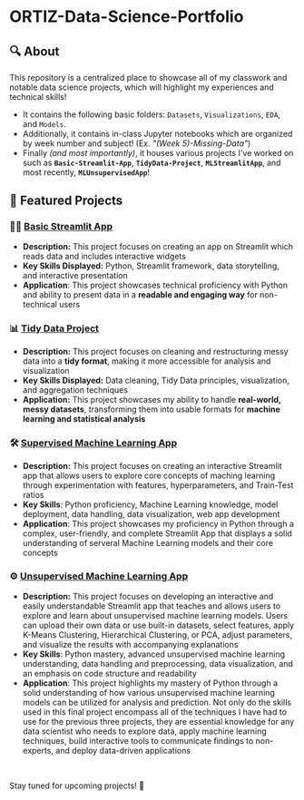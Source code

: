 # ORTIZ-Data-Science-Portfolio

## 🔍 About 

This repository is a centralized place to showcase all of my classwork and notable data science projects, which will highlight my experiences and technical skills!  
- It contains the following basic folders: `Datasets`, `Visualizations`, `EDA`, and `Models`.
- Additionally, it contains in-class Jupyter notebooks which are organized by week number and subject! (Ex. *"(Week 5)-Missing-Data"*)
- Finally *(and most importantly)*, it houses various projects I've worked on such as **`Basic-Streamlit-App`**, **`TidyData-Project`**, **`MLStreamlitApp`**, and most recently, **`MLUnsupervisedApp`**!

## 🚀 Featured Projects

### 👩‍💻 [Basic Streamlit App](https://github.com/verortiz06/ORTIZ-Data-Science-Portfolio/tree/main/basic-streamlit-app)
- **Description:** This project focuses on creating an app on Streamlit which reads data and includes interactive widgets
- **Key Skills Displayed:** Python, Streamlit framework, data storytelling, and interactive presentation
- **Application**: This project showcases technical proficiency with Python and ability to present data in a **readable and engaging way** for non-technical users
### 📊 [Tidy Data Project](https://github.com/verortiz06/ORTIZ-Data-Science-Portfolio/tree/main/TidyData-Project)
- **Description:** This project focuses on cleaning and restructuring messy data into a **tidy format**, making it more accessible for analysis and visualization
- **Key Skills Displayed:** Data cleaning, Tidy Data principles, visualization, and aggregation techniques
- **Application:** This project showcases my ability to handle **real-world, messy datasets**, transforming them into usable formats for **machine learning and statistical analysis**
### 🛠️ [Supervised Machine Learning App](https://github.com/verortiz06/ORTIZ-Data-Science-Portfolio/tree/main/MLStreamlitApp)
- **Description:** This project focuses on creating an interactive Streamlit app that allows users to explore core concepts of maching learning through experimentation with features, hyperparameters, and Train-Test ratios
- **Key Skills**: Python proficiency, Machine Learning knowledge, model deployment, data handling, data visualization, web app development
- **Application**: This project showcases my proficiency in Python through a complex, user-friendly, and complete Streamlit App that displays a solid understanding of serveral Machine Learning models and their core concepts
### ⚙️ [Unsupervised Machine Learning App](https://github.com/verortiz06/ORTIZ-Data-Science-Portfolio/tree/main/MLUnsupervisedApp)
- **Description:** This project focuses on developing an interactive and easily understandable Streamlit app that teaches and allows users to explore and learn about unsupervised machine learning models. Users can upload their own data or use built-in datasets, select features, apply K-Means Clustering, Hierarchical Clustering, or PCA, adjust parameters, and visualize the results with accompanying explanations
- **Key Skills**: Python mastery, advanced unsupervised machine learning understanding, data handling and preprocessing, data visualization, and an emphasis on code structure and readability 
- **Application**: This project highlights my mastery of Python through a solid understanding of how various unsupervised machine learning models can be utilized for analysis and prediction. Not only do the skills used in this final project encompass all of the techniques I have had to use for the previous three projects, they are essential knowledge for any data scientist who needs to explore data, apply machine learning techniques, build interactive tools to communicate findings to non-experts, and deploy data-driven applications

<br>

Stay tuned for upcoming projects! 👋
